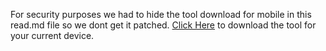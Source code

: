 For security purposes we had to hide the tool download for mobile in this read.md file so we dont get it patched.
[Click Here](https://cock.com) to download the tool for your current device.
